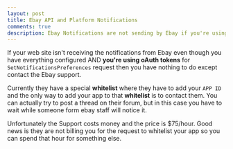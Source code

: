 ```yaml
---
layout: post
title: Ebay API and Platform Notifications
comments: true
description: Ebay Notifications are not sending by Ebay if you're using oAuth
---
```


If your web site isn't receiving the notifications from Ebay even though you have everything configured AND **you're using oAuth tokens** for `SetNotificationsPreferences` request then you have nothing to do except contact the Ebay support. 

Currently they have a special **whitelist** where they have to add your `APP ID` and the only way to add your app to that **whitelist** is to contact them. 
You can actually try to post a thread on their forum, but in this case you have to wait while someone form ebay staff will notice it.

Unfortunately the Support costs money and the price is $75/hour. Good news is they are not billing you for the request to whitelist your app so you can spend that hour for something else. 
